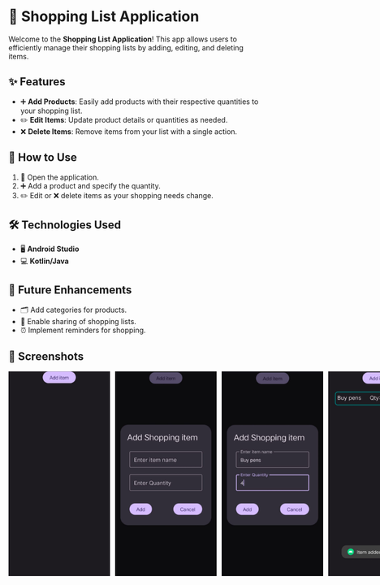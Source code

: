 # 🛒 Shopping List Application  

Welcome to the **Shopping List Application**! This app allows users to efficiently manage their shopping lists by adding, editing, and deleting items.  

## ✨ Features  
- ➕ **Add Products**: Easily add products with their respective quantities to your shopping list.  
- ✏️ **Edit Items**: Update product details or quantities as needed.  
- ❌ **Delete Items**: Remove items from your list with a single action.  

## 📖 How to Use  
1. 📱 Open the application.  
2. ➕ Add a product and specify the quantity.  
3. ✏️ Edit or ❌ delete items as your shopping needs change.  

## 🛠️ Technologies Used  
- 🖥️ **Android Studio**  
- 💻 **Kotlin/Java**  

## 🚀 Future Enhancements  
- 🗂️ Add categories for products.  
- 🤝 Enable sharing of shopping lists.  
- ⏰ Implement reminders for shopping.  

## 📸 Screenshots  
<div style="display: flex; gap: 10px;">
  <img src="https://github.com/Vivek-736/ShoppingList/blob/3a4f6a7ea47de908e8709bf86cd5693b2255a856/screenshot1.jpg" alt="Screenshot 1" width="200"/>
  <img src="https://github.com/Vivek-736/ShoppingList/blob/3a4f6a7ea47de908e8709bf86cd5693b2255a856/screenshot2.jpg" alt="Screenshot 2" width="200"/>
  <img src="https://github.com/Vivek-736/ShoppingList/blob/3a4f6a7ea47de908e8709bf86cd5693b2255a856/screenshot3.jpg" alt="Screenshot 3" width="200"/>
  <img src="https://github.com/Vivek-736/ShoppingList/blob/3a4f6a7ea47de908e8709bf86cd5693b2255a856/screenshot4.jpg" alt="Screenshot 4" width="200"/>
</div>
